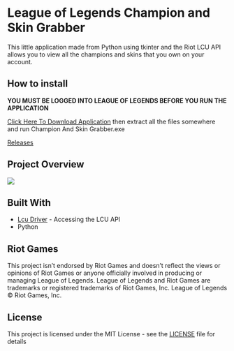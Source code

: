 # League of Legends Champion and Skin Grabber

This little application made from Python using tkinter and the Riot LCU API allows you to view all the champions and skins that you own on your account.

## How to install 
**YOU MUST BE LOGGED INTO LEAGUE OF LEGENDS BEFORE YOU RUN THE APPLICATION**

[Click Here To Download Application](https://github.com/MManoah/lol-champion-and-skin-grabber/releases/download/V.1.1/Champion.And.Skin.Grabber.zip)
then extract all the files somewhere and run Champion And Skin Grabber.exe

[Releases](https://github.com/MManoah/lol-champion-and-skin-grabber/releases/)

## Project Overview
![](https://i.gyazo.com/a7cd1252c761a8cf1064644a2701e99e.png)

## Built With

* [Lcu Driver](https://github.com/sousa-andre/lcu-driver) - Accessing the LCU API
* Python

## Riot Games

This project isn’t endorsed by Riot Games and doesn’t reflect the views or opinions of Riot Games
or anyone officially involved in producing or managing League of Legends. League of Legends and Riot Games are
trademarks or registered trademarks of Riot Games, Inc. League of Legends © Riot Games, Inc.

## License

This project is licensed under the MIT License - see the [LICENSE](LICENSE) file for details
